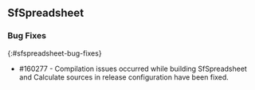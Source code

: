 ## SfSpreadsheet

### Bug Fixes
{:#sfspreadsheet-bug-fixes}

* \#160277 - Compilation issues occurred while building SfSpreadsheet and Calculate sources in release configuration have been fixed.